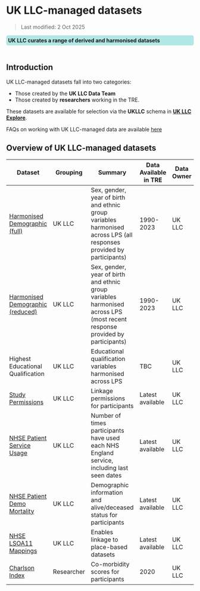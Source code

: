 # UK LLC-managed datasets

>Last modified: 2 Oct 2025

<div style="background-color: rgba(0, 178, 169, 0.3); padding: 5px; border-radius: 5px;"><strong>UK LLC curates a range of derived and harmonised datasets</strong></div>
<br>

## Introduction
UK LLC-managed datasets fall into two categories:
* Those created by the **UK LLC Data Team**
* Those created by **researchers** working in the TRE.

These datasets are available for selection via the **UKLLC** schema in <strong><a href="https://explore.ukllc.ac.uk/" target="_blank" rel="noopener noreferrer">UK LLC Explore</a></strong>.  

<aside class="admonition note"><p class="admonition-title">FAQs on working with UK LLC-managed data are available <a href="https://guidebook.ukllc.ac.uk/docs/faq/pages/faq_ukllc_managed" target="_blank" rel="noopener noreferrer">here</a></p></aside>

## Overview of UK LLC-managed datasets

|Dataset|Grouping|Summary|Data Available in TRE|Data Owner|
|---|---|---|---|---|
| [Harmonised Demographic (full)](../ukllc_managed_data/UKLLC_generated/Datasets/LPS_derived/demo_harmonised_full.md)| UK LLC |Sex, gender, year of birth and ethnic group variables harmonised across LPS (all responses provided by participants)|1990-2023|UK LLC|
| [Harmonised Demographic (reduced)](../ukllc_managed_data/UKLLC_generated/Datasets/LPS_derived/demo_harmonised_reduced.md)| UK LLC |Sex, gender, year of birth and ethnic group variables harmonised across LPS (most recent response provided by participants)|1990-2023|UK LLC|
| Highest Educational Qualification| UK LLC |Educational qualification variables harmonised across LPS|TBC|UK LLC|
| [Study Permissions](../ukllc_managed_data/UKLLC_generated/Datasets/Linked_derived/study_permissions.md)| UK LLC |Linkage permissions for participants|Latest available|UK LLC|
| [NHSE Patient Service Usage](../ukllc_managed_data/UKLLC_generated/Datasets/Linked_derived/nhse_patient_service_usage.md)| UK LLC |Number of times participants have used each NHS England service, including last seen dates|Latest available|UK LLC|
| [NHSE Patient Demo Mortality](../ukllc_managed_data/UKLLC_generated/Datasets/Linked_derived/nhse_patient_demo_mortality.md) | UK LLC |Demographic information and alive/deceased status for participants|Latest available|UK LLC|
| [NHSE LSOA11 Mappings](../ukllc_managed_data/UKLLC_generated/Datasets/Linked_derived/nhse_lsoa11_dataset_mapping.md) | UK LLC |Enables linkage to place-based datasets |Latest available| UK LLC |
| [Charlson Index](../ukllc_managed_data/researcher_generated/Datasets/Charlson.md)|Researcher|Co-morbidity scores for participants|2020|UK LLC|
